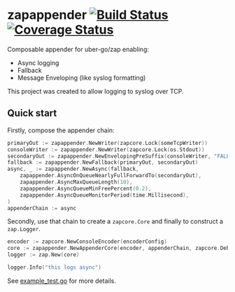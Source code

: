 # zapappender [![Build Status][ci-img]][ci] [![Coverage Status][cov-img]][cov]

Composable appender for uber-go/zap enabling:

* Async logging
* Fallback
* Message Enveloping (like syslog formatting)

This project was created to allow logging to syslog over TCP.

## Quick start

Firstly, compose the appender chain:

```go
primaryOut := zapappender.NewWriter(zapcore.Lock(someTcpWriter))
consoleWriter := zapappender.NewWriter(zapcore.Lock(os.Stdout))
secondaryOut := zapappender.NewEnvelopingPreSuffix(consoleWriter, "FALLBACK: ", "")
fallback := zapappender.NewFallback(primaryOut, secondaryOut)
async, _ := zapappender.NewAsync(fallback,
    zapappender.AsyncOnQueueNearlyFullForwardTo(secondaryOut),
    zapappender.AsyncMaxQueueLength(10),
    zapappender.AsyncQueueMinFreePercent(0.2),
    zapappender.AsyncQueueMonitorPeriod(time.Millisecond),
)
appenderChain := async
```

Secondly, use that chain to create a `zapcore.Core` and finally to construct a `zap.Logger`.

```go
encoder := zapcore.NewConsoleEncoder(encoderConfig)
core := zapappender.NewAppenderCore(encoder, appenderChain, zapcore.DebugLevel)
logger := zap.New(core)

logger.Info("this logs async")
```

See [example_test.go](example_test.go) for more details.

[ci-img]: https://github.com/delixfe/zapappender/actions/workflows/go.yml/badge.svg
[ci]: https://github.com/delixfe/zapappender/actions/workflows/go.yml
[cov-img]: https://codecov.io/gh/delixfe/zapappender/branch/main/graph/badge.svg?token=S4C8RNUGNE
[cov]: https://codecov.io/gh/delixfe/zapappender
